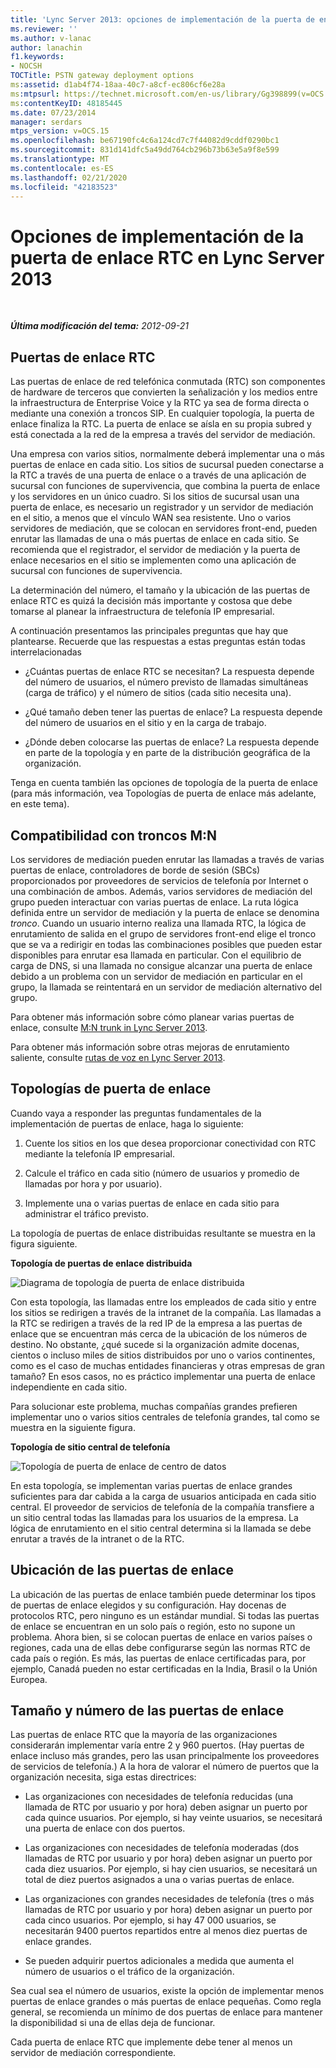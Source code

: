 ```yaml
---
title: 'Lync Server 2013: opciones de implementación de la puerta de enlace RTC'
ms.reviewer: ''
ms.author: v-lanac
author: lanachin
f1.keywords:
- NOCSH
TOCTitle: PSTN gateway deployment options
ms:assetid: d1ab4f74-18aa-40c7-a8cf-ec806cf6e28a
ms:mtpsurl: https://technet.microsoft.com/en-us/library/Gg398899(v=OCS.15)
ms:contentKeyID: 48185445
ms.date: 07/23/2014
manager: serdars
mtps_version: v=OCS.15
ms.openlocfilehash: be67190fc4c6a124cd7c7f44082d9cddf0290bc1
ms.sourcegitcommit: 831d141dfc5a49dd764cb296b73b63e5a9f8e599
ms.translationtype: MT
ms.contentlocale: es-ES
ms.lasthandoff: 02/21/2020
ms.locfileid: "42183523"
---
```

<div data-xmlns="http://www.w3.org/1999/xhtml">

<div class="topic" data-xmlns="http://www.w3.org/1999/xhtml" data-msxsl="urn:schemas-microsoft-com:xslt" data-cs="https://msdn.microsoft.com/">

<div data-asp="https://msdn2.microsoft.com/asp">

# <a name="pstn-gateway-deployment-options-in-lync-server-2013"></a>Opciones de implementación de la puerta de enlace RTC en Lync Server 2013

</div>

<div id="mainSection">

<div id="mainBody">

<span> </span>

_**Última modificación del tema:** 2012-09-21_

<div>

## <a name="pstn-gateways"></a>Puertas de enlace RTC

Las puertas de enlace de red telefónica conmutada (RTC) son componentes de hardware de terceros que convierten la señalización y los medios entre la infraestructura de Enterprise Voice y la RTC ya sea de forma directa o mediante una conexión a troncos SIP. En cualquier topología, la puerta de enlace finaliza la RTC. La puerta de enlace se aísla en su propia subred y está conectada a la red de la empresa a través del servidor de mediación.

Una empresa con varios sitios, normalmente deberá implementar una o más puertas de enlace en cada sitio. Los sitios de sucursal pueden conectarse a la RTC a través de una puerta de enlace o a través de una aplicación de sucursal con funciones de supervivencia, que combina la puerta de enlace y los servidores en un único cuadro. Si los sitios de sucursal usan una puerta de enlace, es necesario un registrador y un servidor de mediación en el sitio, a menos que el vínculo WAN sea resistente. Uno o varios servidores de mediación, que se colocan en servidores front-end, pueden enrutar las llamadas de una o más puertas de enlace en cada sitio. Se recomienda que el registrador, el servidor de mediación y la puerta de enlace necesarios en el sitio se implementen como una aplicación de sucursal con funciones de supervivencia.

La determinación del número, el tamaño y la ubicación de las puertas de enlace RTC es quizá la decisión más importante y costosa que debe tomarse al planear la infraestructura de telefonía IP empresarial.

A continuación presentamos las principales preguntas que hay que plantearse. Recuerde que las respuestas a estas preguntas están todas interrelacionadas

  - ¿Cuántas puertas de enlace RTC se necesitan? La respuesta depende del número de usuarios, el número previsto de llamadas simultáneas (carga de tráfico) y el número de sitios (cada sitio necesita una).

  - ¿Qué tamaño deben tener las puertas de enlace? La respuesta depende del número de usuarios en el sitio y en la carga de trabajo.

  - ¿Dónde deben colocarse las puertas de enlace? La respuesta depende en parte de la topología y en parte de la distribución geográfica de la organización.

Tenga en cuenta también las opciones de topología de la puerta de enlace (para más información, vea Topologías de puerta de enlace más adelante, en este tema).

<div>

## <a name="mn-trunk-support"></a>Compatibilidad con troncos M:N

Los servidores de mediación pueden enrutar las llamadas a través de varias puertas de enlace, controladores de borde de sesión (SBCs) proporcionados por proveedores de servicios de telefonía por Internet o una combinación de ambos. Además, varios servidores de mediación del grupo pueden interactuar con varias puertas de enlace. La ruta lógica definida entre un servidor de mediación y la puerta de enlace se denomina *tronco*. Cuando un usuario interno realiza una llamada RTC, la lógica de enrutamiento de salida en el grupo de servidores front-end elige el tronco que se va a redirigir en todas las combinaciones posibles que pueden estar disponibles para enrutar esa llamada en particular. Con el equilibrio de carga de DNS, si una llamada no consigue alcanzar una puerta de enlace debido a un problema con un servidor de mediación en particular en el grupo, la llamada se reintentará en un servidor de mediación alternativo del grupo.

Para obtener más información sobre cómo planear varias puertas de enlace, consulte [M:N trunk in Lync Server 2013](lync-server-2013-m-n-trunk.md).

Para obtener más información sobre otras mejoras de enrutamiento saliente, consulte [rutas de voz en Lync Server 2013](lync-server-2013-voice-routes.md).

</div>

<div>

## <a name="gateway-topologies"></a>Topologías de puerta de enlace

Cuando vaya a responder las preguntas fundamentales de la implementación de puertas de enlace, haga lo siguiente:

1.  Cuente los sitios en los que desea proporcionar conectividad con RTC mediante la telefonía IP empresarial.

2.  Calcule el tráfico en cada sitio (número de usuarios y promedio de llamadas por hora y por usuario).

3.  Implemente una o varias puertas de enlace en cada sitio para administrar el tráfico previsto.

La topología de puertas de enlace distribuidas resultante se muestra en la figura siguiente.

**Topología de puertas de enlace distribuida**

![Diagrama de topología de puerta de enlace distribuida](images/Gg398899.f0f65a0b-a462-491a-878b-4d4bf0a96f6d(OCS.15).jpg "Diagrama de topología de puerta de enlace distribuida")

Con esta topología, las llamadas entre los empleados de cada sitio y entre los sitios se redirigen a través de la intranet de la compañía. Las llamadas a la RTC se redirigen a través de la red IP de la empresa a las puertas de enlace que se encuentran más cerca de la ubicación de los números de destino. No obstante, ¿qué sucede si la organización admite docenas, cientos o incluso miles de sitios distribuidos por uno o varios continentes, como es el caso de muchas entidades financieras y otras empresas de gran tamaño? En esos casos, no es práctico implementar una puerta de enlace independiente en cada sitio.

Para solucionar este problema, muchas compañías grandes prefieren implementar uno o varios sitios centrales de telefonía grandes, tal como se muestra en la siguiente figura.

**Topología de sitio central de telefonía**

![Topología de puerta de enlace de centro de datos](images/Gg398899.927f4808-bf74-405a-be20-2cd9cd87af6d(OCS.15).jpg "Topología de puerta de enlace de centro de datos")

En esta topología, se implementan varias puertas de enlace grandes suficientes para dar cabida a la carga de usuarios anticipada en cada sitio central. El proveedor de servicios de telefonía de la compañía transfiere a un sitio central todas las llamadas para los usuarios de la empresa. La lógica de enrutamiento en el sitio central determina si la llamada se debe enrutar a través de la intranet o de la RTC.

</div>

<div>

## <a name="gateway-location"></a>Ubicación de las puertas de enlace

La ubicación de las puertas de enlace también puede determinar los tipos de puertas de enlace elegidos y su configuración. Hay docenas de protocolos RTC, pero ninguno es un estándar mundial. Si todas las puertas de enlace se encuentran en un solo país o región, esto no supone un problema. Ahora bien, si se colocan puertas de enlace en varios países o regiones, cada una de ellas debe configurarse según las normas RTC de cada país o región. Es más, las puertas de enlace certificadas para, por ejemplo, Canadá pueden no estar certificadas en la India, Brasil o la Unión Europea.

</div>

<div>

## <a name="gateway-size-and-number"></a>Tamaño y número de las puertas de enlace

Las puertas de enlace RTC que la mayoría de las organizaciones considerarán implementar varía entre 2 y 960 puertos. (Hay puertas de enlace incluso más grandes, pero las usan principalmente los proveedores de servicios de telefonía.) A la hora de valorar el número de puertos que la organización necesita, siga estas directrices:

  - Las organizaciones con necesidades de telefonía reducidas (una llamada de RTC por usuario y por hora) deben asignar un puerto por cada quince usuarios. Por ejemplo, si hay veinte usuarios, se necesitará una puerta de enlace con dos puertos.

  - Las organizaciones con necesidades de telefonía moderadas (dos llamadas de RTC por usuario y por hora) deben asignar un puerto por cada diez usuarios. Por ejemplo, si hay cien usuarios, se necesitará un total de diez puertos asignados a una o varias puertas de enlace.

  - Las organizaciones con grandes necesidades de telefonía (tres o más llamadas de RTC por usuario y por hora) deben asignar un puerto por cada cinco usuarios. Por ejemplo, si hay 47 000 usuarios, se necesitarán 9400 puertos repartidos entre al menos diez puertas de enlace grandes.

  - Se pueden adquirir puertos adicionales a medida que aumenta el número de usuarios o el tráfico de la organización.

Sea cual sea el número de usuarios, existe la opción de implementar menos puertas de enlace grandes o más puertas de enlace pequeñas. Como regla general, se recomienda un mínimo de dos puertas de enlace para mantener la disponibilidad si una de ellas deja de funcionar.

Cada puerta de enlace RTC que implemente debe tener al menos un servidor de mediación correspondiente.

</div>

</div>

</div>

<span> </span>

</div>

</div>

</div>

